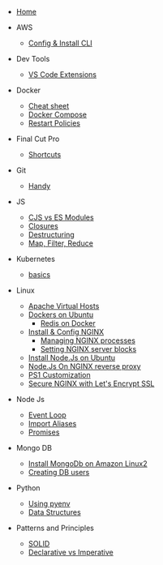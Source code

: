 * [Home](home.md)

- AWS
  - [Config & Install CLI](/aws/install_and_config_cli.md)

- Dev Tools
  - [VS Code Extensions](/devtools/vs_code_extensions.md)
- Docker
  - [Cheat sheet](/docker/home.md)
  - [Docker Compose](/docker/docker_compose.md)
  - [Restart Policies](/docker/restart_policies.md)

- Final Cut Pro

  - [Shortcuts](/fcp/shortcuts.md)

- Git
  - [Handy](/git/basic.md)

- JS
  - [CJS vs ES Modules](/js/cjs_em.md)
  - [Closures](/js/closures.md)
  - [Destructuring](/js/destructuring.md)
  - [Map, Filter, Reduce](/js/mfr.md)

- Kubernetes
  - [basics](/k8/basics.md)

- Linux
  - [Apache Virtual Hosts](/linux/apace_vhost.md)
  - [Dockers on Ubuntu](/linux/docker_on_ubuntu.md)
    - [Redis on Docker](/linux/redis_on_docker.md)
  - [Install & Config NGINX](/linux/install_and_config_nginx.md)
    - [Managing NGINX processes](/linux/install_and_config_nginx?id=step-3-managing-the-nginx-process)
    - [Setting NGINX server blocks](/linux/install_and_config_nginx?id=step-4-setting-up-server-blocks-recommended)
  - [Install Node.Js on Ubuntu](/linux/install_nodejs_ubuntu.md)
  - [Node.Js On NGINX reverse proxy](/linux/node_app_nginx_reverse_proxy.md)
  - [PS1 Customization](/linux/ps1.md)
  - [Secure NGINX with Let's Encrypt SSL](/linux/nginx_and_lets_encrypt.md)

- Node Js
  - [Event Loop](/nodejs/event_loop.md)
  - [Import Aliases](/nodejs/import_aliases.md)
  - [Promises](/nodejs/promises.md)
  
- Mongo DB
  - [Install MongoDb on Amazon Linux2](/mongodb/install_mongodb_amazon_linux.md)
  - [Creating DB users](/mongodb/creating_db_users.md)  

- Python
  - [Using pyenv](/python/using_pyenv.md)
  - [Data Structures](/python/ds.md)

- Patterns and Principles
  - [SOLID](/p_and_p/solid.md)
  - [Declarative vs Imperative](/p_and_p/declarative_imperative.md)

  


  
